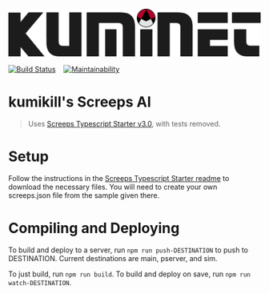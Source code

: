 ![](/assets/kuminet-logo.png)

[![Build Status](https://travis-ci.org/stephenreynolds/kuminet.svg?branch=master)](https://travis-ci.org/stephenreynolds/kuminet)
&nbsp;&nbsp;
[![Maintainability](https://api.codeclimate.com/v1/badges/72ace084bfdc9b5f1604/maintainability)](https://codeclimate.com/github/stephenreynolds/kuminet/maintainability)

# kumikill's Screeps AI

> Uses [Screeps Typescript Starter v3.0](https://github.com/screepers/screeps-typescript-starter), with tests removed.

# Setup

Follow the instructions in the [Screeps Typescript Starter readme](https://github.com/screepers/screeps-typescript-starter) to download the necessary files. You will need to create your own screeps.json file from the sample given there.

# Compiling and Deploying

To build and deploy to a server, run `npm run push-DESTINATION` to push to DESTINATION. Current destinations are main, pserver, and sim.

To just build, run `npm run build`. To build and deploy on save, run `npm run watch-DESTINATION`.
